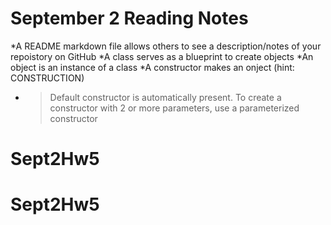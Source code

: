 # September 2 Reading Notes

*A README markdown file allows others to see a description/notes  of your repoistory on GitHub
*A class serves as a blueprint to create objects
*An object is an instance of a class
*A constructor makes an onject (hint: CONSTRUCTION)
*  >Default constructor is automatically present. To create a constructor with 2 or more parameters, use a parameterized constructor
# Sept2Hw5
# Sept2Hw5
